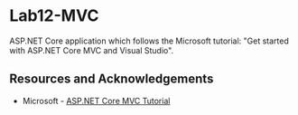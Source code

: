 # Lab12-MVC
ASP.NET Core application which follows the Microsoft tutorial: "Get started with ASP.NET Core MVC and Visual Studio".

## Resources and Acknowledgements

* Microsoft - [ASP.NET Core MVC Tutorial](https://docs.microsoft.com/en-us/aspnet/core/tutorials/first-mvc-app/start-mvc?tabs=aspnetcore2x&view=aspnetcore-2.1)